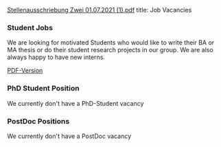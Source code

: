 [Stellenausschriebung Zwei 01.07.2021 (1).pdf](https://github.com/NadjaStoeke/website/files/6465895/Stellenausschriebung.Zwei.01.07.2021.1.pdf)
title: Job Vacancies

### Student Jobs

We are looking for motivated Students who would like to write their BA or MA thesis or do their student research projects in our group.
We are also always happy to have new interns. 

[PDF-Version](StellenausschriebungZwei01.07.2021(1).pdf)   

### PhD Student Position

We currently don't have a PhD-Student vacancy


### PostDoc Positions
We currently don't have a PostDoc vacancy 
